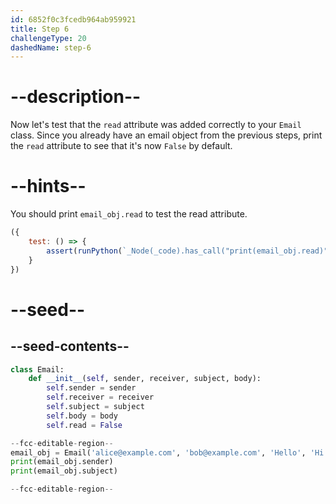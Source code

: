 ```yaml
---
id: 6852f0c3fcedb964ab959921
title: Step 6
challengeType: 20
dashedName: step-6
---
```


# --description--

Now let's test that the `read` attribute was added correctly to your `Email` class. Since you already have an email object from the previous steps, print the `read` attribute to see that it's now `False` by default.

# --hints--

You should print `email_obj.read` to test the read attribute.

```js
({
    test: () => {
        assert(runPython(`_Node(_code).has_call("print(email_obj.read)")`));
    }
})
```

# --seed--

## --seed-contents--

```py
class Email:
    def __init__(self, sender, receiver, subject, body):
        self.sender = sender
        self.receiver = receiver
        self.subject = subject
        self.body = body
        self.read = False

--fcc-editable-region--
email_obj = Email('alice@example.com', 'bob@example.com', 'Hello', 'Hi Bob!')
print(email_obj.sender)
print(email_obj.subject)

--fcc-editable-region--
```
